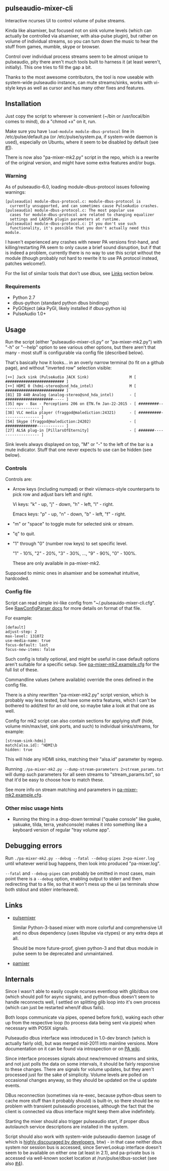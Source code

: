 pulseaudio-mixer-cli
--------------------

Interactive ncurses UI to control volume of pulse streams.

Kinda like alsamixer, but focused not on sink volume levels (which can actually
be controlled via alsamixer, with alsa-pulse plugin), but rather on volume of
individual streams, so you can turn down the music to hear the stuff from games,
mumble, skype or browser.

Control over individual process streams seem to be almost unique to pulseaudio,
pity there aren't much tools built to harness it (at least weren't, initially).
This one tries to fill the gap a bit.

Thanks to the most awesome contributors, the tool is now useable with
system-wide pulseaudio instance, can mute streams/sinks, works with vi-style
keys as well as cursor and has many other fixes and features.



Installation
--------------------

Just copy the script to wherever is convenient (~/bin or /usr/local/bin comes to
mind), do a "chmod +x" on it, run.

Make sure you have `load-module module-dbus-protocol` line in
/etc/pulse/default.pa (or /etc/pulse/system.pa, if system-wide daemon is used),
especially on Ubuntu, where it seem to be disabled by default
(see [#1](https://github.com/mk-fg/pulseaudio-mixer-cli/issues/1)).

There is now also "pa-mixer-mk2.py" script in the repo, which is a rewrite of
the original version, and might have some extra features and/or bugs.

### Warning

As of pulseaudio-6.0, loading module-dbus-protocol issues following warnings:

	[pulseaudio] module-dbus-protocol.c: module-dbus-protocol is
	  currently unsupported, and can sometimes cause PulseAudio crashes.
	[pulseaudio] module-dbus-protocol.c: The most popular use
	  cases for module-dbus-protocol are related to changing equalizer
	  settings and LADSPA plugin parameters at runtime.
	[pulseaudio] module-dbus-protocol.c: If you don't use such
	  functionality, it's possible that you don't actually need this module.

I haven't experienced any crashes with newer PA versions first-hand,
and killing/restarting PA seem to only cause a brief sound disruption, but if
that is indeed a problem, currently there is no way to use this script without
the module (though probably not hard to rewrite it to use PA protocol instead,
patches welcome!).

For the list of similar tools that don't use dbus, see [Links](#links) section
below.

### Requirements

* Python 2.7
* dbus-python (standard python dbus bindings)
* PyGObject (aka PyGI, likely installed if dbus-python is)
* PulseAudio 1.0+



Usage
--------------------

Run the script (either "pulseaudio-mixer-cli.py" or "pa-mixer-mk2.py") with "-h"
or "--help" option to see various other options, but there aren't that many -
most stuff is configurable via config file (described below).

That's basically how it looks... in an overly narrow terminal (to fit on a github
page), and without "inverted row" selection visible:

	[++] Jack sink (PulseAudio JACK Sink)                  M [ ########################## ]
	[++] HDMI 0 (hdmi-stereo@snd_hda_intel)                M [ ########################## ]
	[81] ID 440 Analog (analog-stereo@snd_hda_intel)       - [ #####################----- ]
	[35] mpv - Bax - Perceptions 206 on ETN.fm Jan-22-2015 - [ #########----------------- ]
	[38] VLC media player (fraggod@malediction:24321)      - [ ##########---------------- ]
	[54] Skype (fraggod@malediction:24202)                 - [ ##############------------ ]
	[27] ALSA plug-in [PillarsOfEternity]                  - [ #######------------------- ]

Sink levels always displayed on top, "M" or "-" to the left of the bar is a mute
indicator. Stuff that one never expects to use can be hidden (see below).

### Controls

Controls are:

* Arrow keys (including numpad) or their vi/emacs-style counterparts to pick row
  and adjust bars left and right.

  Vi keys: "k" - up, "j" - down, "h" - left, "l" - right.

  Emacs keys: "p" - up, "n" - down, "b" - left, "f" - right.

* "m" or "space" to toggle mute for selected sink or stream.

* "q" to quit.

* "1" through "0" (number row keys) to set specific level.

  "1" - 10%, "2" - 20%, "3" - 30%, ..., "9" - 90%, "0" - 100%.

  These are only available in pa-mixer-mk2.

Supposed to mimic ones in alsamixer and be somewhat intuitive, hardcoded.

### Config file

Script can read simple ini-like config from "~/.pulseauido-mixer-cli.cfg".
See [RawConfigParser docs](http://docs.python.org/2/library/configparser.html)
for more details on format of that file.

For example:

	[default]
	adjust-step: 2
	max-level: 131072
	use-media-name: true
	focus-default: last
	focus-new-items: false

Such config is totally optional, and might be useful in case default options
aren't suitable for a specific setup.
See [pa-mixer-mk2.example.cfg](pa-mixer-mk2.example.cfg) for the full list of these.

Commandline values (where available) override the ones defined in the config file.

There is a shiny rewritten "pa-mixer-mk2.py" script version, which is probably
way less tested, but have some extra features, which I can't be bothered to
add/test for an old one, so maybe take a look at that one as well.

Config for mk2 script can also contain sections for applying stuff (hide, volume
min/max/set, sink ports, and such) to individual sinks/streams, for example:

	[stream-sink-hdmi]
	match[alsa.id]: ^HDMI\b
	hidden: true

This will hide any HDMI sinks, matching their "alsa.id" parameter by regexp.

Running `./pa-mixer-mk2.py --dump-stream-parameters 2>stream_params.txt` will
dump such parameters for all seen streams to "stream_params.txt", so that it'd
be easy to choose how to match these.

See more info on stream matching and parameters in
[pa-mixer-mk2.example.cfg](pa-mixer-mk2.example.cfg).

### Other misc usage hints

* Running the thing in a drop-down terminal ("quake console" like guake,
  yakuake, tilda, terra, yeahconsole) makes it into something like a keyboard
  version of regular "tray volume app".



Debugging errors
--------------------

Run `./pa-mixer-mk2.py --debug --fatal --debug-pipes 2>pa-mixer.log` until
whatever werid bug happens, then look into produced "pa-mixer.log".

`--fatal` and `--debug-pipes` can probably be omitted in most cases, main point
there is a `--debug` option, enabling output to stderr and then redirecting that
to a file, so that it won't mess up the ui (as terminals show both stdout and
stderr interleaved).



Links
--------------------

* [pulsemixer](https://github.com/GeorgeFilipkin/pulsemixer/)

  Similar Python-3-based mixer with more colorful and comprehensive UI and no
  dbus dependency (uses libpulse via ctypes) or any extra deps at all.

  Should be more future-proof, given python-3 and that dbus module in pulse seem
  to be deprecated and unmaintained.

* [pamixer](https://github.com/valodim/pamixer)



Internals
--------------------

Since I wasn't able to easily couple ncurses eventloop with glib/dbus one (which
should poll for async signals), and python-dbus doesn't seem to handle
reconnects well, I settled on splitting glib loop into it's own process (which
can just be restarted when/if dbus fails).

Both loops communicate via pipes, opened before fork(), waking each other up
from the respective loop (to process data being sent via pipes) when necessary
with POSIX signals.

Pulseaudio dbus interface was introduced in 1.0-dev branch (which is actually
fairly old), but was merged mid-2011 into mainline versions.
More documentation on it can be found via introspection or on [PA
wiki](http://pulseaudio.org/wiki/DBusInterface).

Since interface processes signals about new/removed streams and sinks, and not
just polls the data on some intervals, it should be fairly responsive to these
changes.
There are signals for volume updates, but they aren't processed just for the
sake of simplicity. Volume levels are polled on occasional changes anyway, so
they should be updated on the ui update events.

DBus reconnection (sometimes via re-exec, because python-dbus seem to cache more
stuff than it probably should) is built-in, so there should be no problem with
transient pulseaudio processes, although the fact that the client is connected
via dbus interface might keep them alive indefinitely.

Starting the mixer should also trigger pulseaudio start, if proper dbus
autolaunch service descriptions are installed in the system.

Script should also work with system-wide pulseaudio daemon (usage of which is
[highly discouraged by developers](http://www.freedesktop.org/wiki/Software/PulseAudio/Documentation/User/WhatIsWrongWithSystemWide),
btw) - in that case neither dbus system nor session bus is accessed, since
ServerLookup interface doesn't seem to be available on either one (at least in
2.1), and pa-private bus is accessed via well-known socket location at
/run/pulse/dbus-socket (see also [#4](https://github.com/mk-fg/pulseaudio-mixer-cli/issues/4)).
